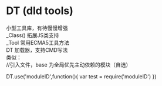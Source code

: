 DT (dld tools)
==

小型工具库，有待慢慢增强<br />
_Class() 拓展JS类支持<br />
_Tool 常用ECMA5工具方法<br />
DT 加载器，支持CMD写法<br />
类似：<br />
//引入文件，base 为全局优先主动依赖的模块（自选）
<script type="text/javascript" src="xxx/xx/DT.js" base="xxx/xx"></script>
DT.use('moduleID',function(){
  var test = require('moduleID')
})

